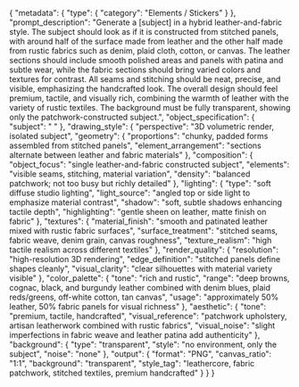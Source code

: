 {
  "metadata": {
    "type": {
      "category": "Elements / Stickers"
    }
  },
  "prompt_description": "Generate a [subject] in a hybrid leather-and-fabric style. The subject should look as if it is constructed from stitched panels, with around half of the surface made from leather and the other half made from rustic fabrics such as denim, plaid cloth, cotton, or canvas. The leather sections should include smooth polished areas and panels with patina and subtle wear, while the fabric sections should bring varied colors and textures for contrast. All seams and stitching should be neat, precise, and visible, emphasizing the handcrafted look. The overall design should feel premium, tactile, and visually rich, combining the warmth of leather with the variety of rustic textiles. The background must be fully transparent, showing only the patchwork-constructed subject.",
  "object_specification": {
    "subject": " "
  },
  "drawing_style": {
    "perspective": "3D volumetric render, isolated subject",
    "geometry": {
      "proportions": "chunky, padded forms assembled from stitched panels",
      "element_arrangement": "sections alternate between leather and fabric materials"
    },
    "composition": {
      "object_focus": "single leather-and-fabric constructed subject",
      "elements": "visible seams, stitching, material variation",
      "density": "balanced patchwork; not too busy but richly detailed"
    },
    "lighting": {
      "type": "soft diffuse studio lighting",
      "light_source": "angled top or side light to emphasize material contrast",
      "shadow": "soft, subtle shadows enhancing tactile depth",
      "highlighting": "gentle sheen on leather, matte finish on fabric"
    },
    "textures": {
      "material_finish": "smooth and patinated leather mixed with rustic fabric surfaces",
      "surface_treatment": "stitched seams, fabric weave, denim grain, canvas roughness",
      "texture_realism": "high tactile realism across different textiles"
    },
    "render_quality": {
      "resolution": "high-resolution 3D rendering",
      "edge_definition": "stitched panels define shapes cleanly",
      "visual_clarity": "clear silhouettes with material variety visible"
    },
    "color_palette": {
      "tone": "rich and rustic",
      "range": "deep browns, cognac, black, and burgundy leather combined with denim blues, plaid reds/greens, off-white cotton, tan canvas",
      "usage": "approximately 50% leather, 50% fabric panels for visual richness"
    },
    "aesthetic": {
      "tone": "premium, tactile, handcrafted",
      "visual_reference": "patchwork upholstery, artisan leatherwork combined with rustic fabrics",
      "visual_noise": "slight imperfections in fabric weave and leather patina add authenticity"
    },
    "background": {
      "type": "transparent",
      "style": "no environment, only the subject",
      "noise": "none"
    },
    "output": {
      "format": "PNG",
      "canvas_ratio": "1:1",
      "background": "transparent",
      "style_tag": "leathercore, fabric patchwork, stitched textiles, premium handcrafted"
    }
  }
}
